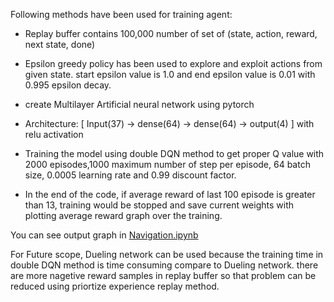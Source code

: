 Following methods have been used for training agent:

* Replay buffer contains 100,000 number of set of (state, action, reward, next state, done)

* Epsilon greedy policy has been used to explore and exploit actions from given state. start epsilon value is 1.0 and end epsilon value is 0.01 with 0.995 epsilon decay.

* create Multilayer Artificial neural network using pytorch

* Architecture: 
[ Input(37) -> dense(64) -> dense(64) -> output(4) ]
with relu activation

* Training the model using double DQN method to get proper Q value with 2000 episodes,1000 maximum number of step per episode, 64 batch size, 0.0005 learning rate and 0.99 discount factor.

* In the end of the code, if average reward of last 100 episode is greater than 13, training would be stopped and save current weights with plotting average reward graph over the training. 

You can see output graph in [Navigation.ipynb](https://github.com/TapanBhavsar/Navigation_DRLND/blob/master/Navigation.ipynb)

For Future scope, Dueling network can be used because the training time in double DQN method is time consuming compare to Dueling network. there are more nagetive reward samples in replay buffer so that problem can be reduced using priortize experience replay method.   
